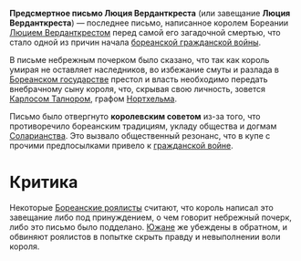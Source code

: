 **Предсмертное письмо Люция Верданткреста** (или завещание **Люция Верданткреста**) — последнее письмо, написанное королем Бореании [Люцием Верданткрестом](Люций%20Верданткрест) перед самой его загадочной смертью, что стало одной из причин начала [бореанской гражданской войны](Бореанская%20гражданская%20война).

В письме небрежным почерком было сказано, что так как король умирая не оставляет наследников, во избежание смуты и разлада в [Бореанском государстве](Бореания) престол и власть необходимо передать внебрачному сыну короля, что, скрывая свою личность, зовется [Карлосом Талнором](Карлос%20Талнор), графом [Нортхельма](Нортхельм.md).

Письмо было отвергнуто **королевским советом** из-за того, что противоречило бореанским традициям, укладу общества и догмам [Соларианства](Соларианство). Это вызвало общественный резонанс, что в купе с прочими предпосылками привело к [гражданской войне](Бореанская%20гражданская%20война).
# Критика
Некоторые [Бореанские роялисты](Бореанские%20роялисты) считают, что король написал это завещание либо под принуждением, о чем говорит небрежный почерк, либо это письмо было подделано. [Южане](Бореанские%20южане) же убеждены в обратном, и обвиняют роялистов в попытке скрыть правду и невыполнении воли короля.